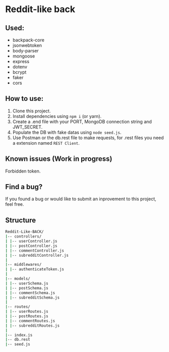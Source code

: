 # Reddit-like back

## Used:

- backpack-core
- jsonwebtoken
- body-parser
- mongoose
- express
- dotenv
- bcrypt
- faker
- cors

## How to use:

1. Clone this project.
2. Install dependencies using `npm i` (or yarn).
3. Create a .end file with your PORT, MongoDB connection string and JWT_SECRET.
4. Populate the DB with fake datas using `node seed.js`.
5. Use Postman or the db.rest file to make requests, for .rest files you need a extension named `REST Client`.

## Known issues (Work in progress)

Forbidden token.

## Find a bug?

If you found a bug or would like to submit an inprovement to this project, feel free.

## Structure

```bash
Reddit-Like-BACK/
|-- controllers/
| |-- userController.js
| |-- postController.js
| |-- commentController.js
| |-- subredditController.js
|
|-- middlewares/
| |-- authenticateToken.js
|
|-- models/
| |-- userSchema.js
| |-- postSchema.js
| |-- commentSchema.js
| |-- subredditSchema.js
|
|-- routes/
| |-- userRoutes.js
| |-- postRoutes.js
| |-- commentRoutes.js
| |-- subredditRoutes.js
|
|-- index.js
|-- db.rest
|-- seed.js
```
